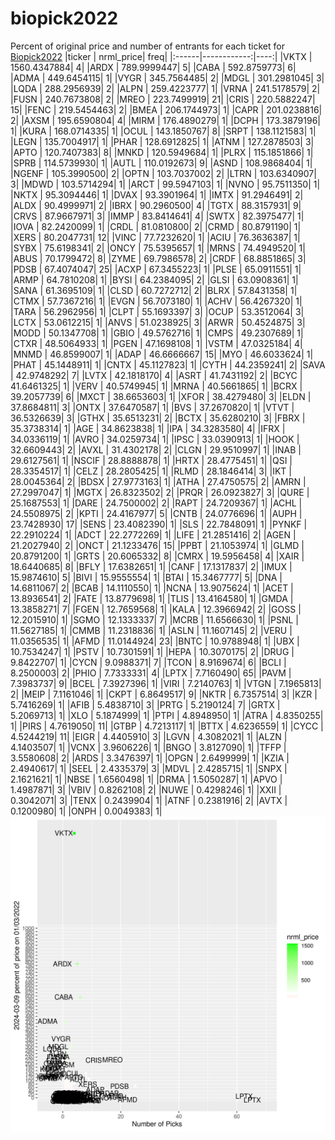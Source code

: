 # biopick2022
Percent of original price and number of entrants for each ticket for [Biopick2022](https://twitter.com/hashtag/Biopick2022)
|ticker |   nrml_price| freq|
|:------|------------:|----:|
|VKTX   | 1560.4347884|    4|
|ARDX   |  789.9999447|    5|
|CABA   |  592.8759773|    6|
|ADMA   |  449.6454115|    1|
|VYGR   |  345.7564485|    2|
|MDGL   |  301.2981045|    3|
|LQDA   |  288.2956939|    2|
|ALPN   |  259.4223777|    1|
|VRNA   |  241.5178579|    2|
|FUSN   |  240.7673808|    2|
|MREO   |  223.7499919|   21|
|CRIS   |  220.5882247|   15|
|FENC   |  219.5454463|    2|
|BMEA   |  206.1744973|    1|
|CAPR   |  201.0238816|    2|
|AXSM   |  195.6590804|    4|
|MIRM   |  176.4890279|    1|
|DCPH   |  173.3879196|    1|
|KURA   |  168.0714335|    1|
|OCUL   |  143.1850767|    8|
|SRPT   |  138.1121583|    1|
|LEGN   |  135.7004917|    1|
|PHAR   |  128.6912825|    1|
|ATNM   |  127.2878503|    3|
|APTO   |  120.7407383|    8|
|MNKD   |  120.5949684|    1|
|PLRX   |  115.1851866|    1|
|SPRB   |  114.5739930|    1|
|AUTL   |  110.0192673|    9|
|ASND   |  108.9868404|    1|
|NGENF  |  105.3990500|    2|
|OPTN   |  103.7037002|    2|
|LTRN   |  103.6340907|    3|
|MDWD   |  103.5714294|    1|
|ARCT   |   99.5947103|    1|
|NVNO   |   95.7511350|    1|
|NKTX   |   95.3094446|    1|
|DVAX   |   93.3901964|    1|
|IMTX   |   91.2946491|    2|
|ALDX   |   90.4999971|    2|
|IBRX   |   90.2960500|    4|
|TGTX   |   88.3157931|    9|
|CRVS   |   87.9667971|    3|
|IMMP   |   83.8414641|    4|
|SWTX   |   82.3975477|    1|
|IOVA   |   82.2420099|    1|
|CRDL   |   81.0810800|    2|
|CRMD   |   80.8791190|    1|
|XERS   |   80.2047731|   12|
|VINC   |   77.7232620|    1|
|ACIU   |   76.3636387|    1|
|SYBX   |   75.6198341|    2|
|ONCY   |   75.5395657|    1|
|MRNS   |   74.4949520|    1|
|ABUS   |   70.1799472|    8|
|ZYME   |   69.7986578|    2|
|CRDF   |   68.8851865|    3|
|PDSB   |   67.4074047|   25|
|ACXP   |   67.3455223|    1|
|PLSE   |   65.0911551|    1|
|ARMP   |   64.7810208|    1|
|BYSI   |   64.2384095|    2|
|GLSI   |   63.0908361|    1|
|SANA   |   61.3695109|    1|
|CLSD   |   60.7272712|    2|
|BLRX   |   57.8431358|    1|
|CTMX   |   57.7367216|    1|
|EVGN   |   56.7073180|    1|
|ACHV   |   56.4267320|    1|
|TARA   |   56.2962956|    1|
|CLPT   |   55.1693397|    3|
|OCUP   |   53.3512064|    3|
|LCTX   |   53.0612215|    1|
|ANVS   |   51.0238925|    3|
|ARWR   |   50.4524875|    3|
|MODD   |   50.1347708|    1|
|GBIO   |   49.5762716|    1|
|CMPS   |   49.2307689|    1|
|CTXR   |   48.5064933|    1|
|PGEN   |   47.1698108|    1|
|VSTM   |   47.0325184|    4|
|MNMD   |   46.8599007|    1|
|ADAP   |   46.6666667|   15|
|MYO    |   46.6033624|    1|
|PHAT   |   45.1448911|    1|
|CNTX   |   45.1127823|    1|
|CYTH   |   44.2359241|    2|
|SAVA   |   42.9748292|    7|
|LVTX   |   42.1818170|    4|
|ASRT   |   41.7431192|    2|
|BCYC   |   41.6461325|    1|
|VERV   |   40.5749945|    1|
|MRNA   |   40.5661865|    1|
|BCRX   |   39.2057739|    6|
|MXCT   |   38.6653603|    1|
|XFOR   |   38.4279480|    3|
|ELDN   |   37.8684811|    3|
|ONTX   |   37.6470587|    1|
|BVS    |   37.2670820|    1|
|VTVT   |   36.5326639|    3|
|GTHX   |   35.6513231|    2|
|BCTX   |   35.6280210|    3|
|FBRX   |   35.3738314|    1|
|AGE    |   34.8623838|    1|
|IPA    |   34.3283580|    4|
|IFRX   |   34.0336119|    1|
|AVRO   |   34.0259734|    1|
|IPSC   |   33.0390913|    1|
|HOOK   |   32.6609443|    2|
|AVXL   |   31.4302178|    2|
|CLGN   |   29.9510997|    1|
|INAB   |   29.6127561|    1|
|NSCIF  |   28.8888878|    1|
|HRTX   |   28.4775451|    1|
|QSI    |   28.3354517|    1|
|CELZ   |   28.2805425|    1|
|RLMD   |   28.1846414|    3|
|IKT    |   28.0045364|    2|
|BDSX   |   27.9773163|    1|
|ATHA   |   27.4750575|    2|
|AMRN   |   27.2997047|    1|
|MGTX   |   26.8323502|    2|
|PRQR   |   26.0923827|    3|
|QURE   |   25.1687553|    1|
|DARE   |   24.7500002|    2|
|RAPT   |   24.7209367|    1|
|ACHL   |   24.5508975|    2|
|KPTI   |   24.4167977|    5|
|CNTB   |   24.0776696|    1|
|AUPH   |   23.7428930|   17|
|SENS   |   23.4082390|    1|
|SLS    |   22.7848091|    1|
|PYNKF  |   22.2910224|    1|
|ADCT   |   22.2772269|    1|
|LIFE   |   21.2851416|    2|
|AGEN   |   21.2027940|    2|
|ONCT   |   21.1233476|   15|
|PPBT   |   21.1053974|    1|
|GLMD   |   20.8791200|    1|
|GRTS   |   20.6065332|    8|
|CMRX   |   19.5956458|    4|
|XAIR   |   18.6440685|    8|
|BFLY   |   17.6382651|    1|
|CANF   |   17.1317837|    2|
|IMUX   |   15.9874610|    5|
|BIVI   |   15.9555554|    1|
|BTAI   |   15.3467777|    5|
|DNA    |   14.6811067|    2|
|BCAB   |   14.1110550|    1|
|NCNA   |   13.9075624|    1|
|ACET   |   13.8936541|    2|
|FATE   |   13.8779698|    1|
|TLIS   |   13.4164580|    1|
|GMDA   |   13.3858271|    7|
|FGEN   |   12.7659568|    1|
|KALA   |   12.3966942|    2|
|GOSS   |   12.2015910|    1|
|SGMO   |   12.1333337|    7|
|MCRB   |   11.6566630|    1|
|PSNL   |   11.5627185|    1|
|CMMB   |   11.2318836|    1|
|ASLN   |   11.1607145|    2|
|VERU   |   11.0356535|    1|
|AFMD   |   11.0144924|   23|
|BNTC   |   10.9788948|    1|
|UBX    |   10.7534247|    1|
|PSTV   |   10.7301591|    1|
|HEPA   |   10.3070175|    2|
|DRUG   |    9.8422707|    1|
|CYCN   |    9.0988371|    7|
|TCON   |    8.9169674|    6|
|BCLI   |    8.2500003|    2|
|PHIO   |    7.7333331|    4|
|LPTX   |    7.7160490|   65|
|PAVM   |    7.3983737|    9|
|BCEL   |    7.3927396|    1|
|VIRI   |    7.2140763|    1|
|VTGN   |    7.1965813|    2|
|MEIP   |    7.1161046|    1|
|CKPT   |    6.8649517|    9|
|NKTR   |    6.7357514|    3|
|KZR    |    5.7416269|    1|
|AFIB   |    5.4838710|    3|
|PRTG   |    5.2190124|    7|
|GRTX   |    5.2069713|    1|
|XLO    |    5.1874999|    1|
|PTPI   |    4.8948950|    1|
|ATRA   |    4.8350255|    1|
|PIRS   |    4.7619050|   11|
|GTBP   |    4.7213117|    1|
|BTTX   |    4.6236559|    1|
|CYCC   |    4.5244219|   11|
|EIGR   |    4.4405910|    3|
|LGVN   |    4.3082021|    1|
|ALZN   |    4.1403507|    1|
|VCNX   |    3.9606226|    1|
|BNGO   |    3.8127090|    1|
|TFFP   |    3.5580608|    2|
|ARDS   |    3.3476397|    1|
|OPGN   |    2.6499999|    1|
|KZIA   |    2.4940617|    1|
|SEEL   |    2.4335379|    3|
|MDVL   |    2.4285715|    1|
|SNPX   |    2.1621621|    1|
|NBSE   |    1.6560498|    1|
|DRMA   |    1.5050287|    1|
|APVO   |    1.4987871|    3|
|VBIV   |    0.8262108|    2|
|NUWE   |    0.4298246|    1|
|XXII   |    0.3042071|    3|
|TENX   |    0.2439904|    1|
|ATNF   |    0.2381916|    2|
|AVTX   |    0.1200980|    1|
|ONPH   |    0.0049383|    1|
![retvspicks](biopicks.png?raw=true)
